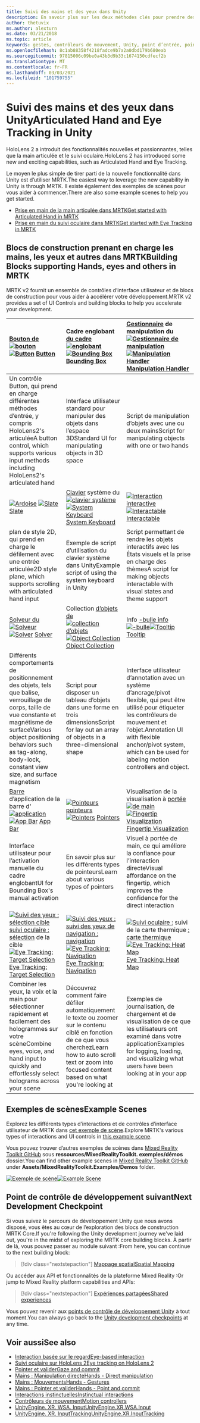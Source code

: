 ```yaml
---
title: Suivi des mains et des yeux dans Unity
description: En savoir plus sur les deux méthodes clés pour prendre des mesures sur le point d’intergression, les gestes manuels et les contrôleurs de mouvement.
author: thetuvix
ms.author: alexturn
ms.date: 03/21/2018
ms.topic: article
keywords: gestes, contrôleurs de mouvement, Unity, point d’entrée, point d’entrée, casque de réalité mixte, casque de réalité mixte, casque de réalité virtuelle, MRTK, boîte à outils de réalité mixte
ms.openlocfilehash: 8c1ab88358f4218fadce9b7a2a0dbd179b680eab
ms.sourcegitcommit: 97815006c09be0a43b3d9b33c1674150cdfecf2b
ms.translationtype: MT
ms.contentlocale: fr-FR
ms.lasthandoff: 03/03/2021
ms.locfileid: "101759755"
---
```

# <a name="articulated-hand-and-eye-tracking-in-unity"></a><span data-ttu-id="6ced3-104">Suivi des mains et des yeux dans Unity</span><span class="sxs-lookup"><span data-stu-id="6ced3-104">Articulated Hand and Eye Tracking in Unity</span></span>

<span data-ttu-id="6ced3-105">HoloLens 2 a introduit des fonctionnalités nouvelles et passionnantes, telles que la main articulée et le suivi oculaire.</span><span class="sxs-lookup"><span data-stu-id="6ced3-105">HoloLens 2 has introduced some new and exciting capabilities, such as Articulated Hand and Eye Tracking.</span></span>

<span data-ttu-id="6ced3-106">Le moyen le plus simple de tirer parti de la nouvelle fonctionnalité dans Unity est d’utiliser MRTK.</span><span class="sxs-lookup"><span data-stu-id="6ced3-106">The easiest way to leverage the new capability in Unity is through MRTK.</span></span> <span data-ttu-id="6ced3-107">Il existe également des exemples de scènes pour vous aider à commencer.</span><span class="sxs-lookup"><span data-stu-id="6ced3-107">There are also some example scenes to help you get started.</span></span>

* [<span data-ttu-id="6ced3-108">Prise en main de la main articulée dans MRTK</span><span class="sxs-lookup"><span data-stu-id="6ced3-108">Get started with Articulated Hand  in MRTK</span></span>](https://docs.microsoft.com/windows/mixed-reality/mrtk-docs/features/input/hand-tracking.md)
* [<span data-ttu-id="6ced3-109">Prise en main du suivi oculaire dans MRTK</span><span class="sxs-lookup"><span data-stu-id="6ced3-109">Get started with Eye Tracking in MRTK</span></span>](https://docs.microsoft.com/windows/mixed-reality/mrtk-docs/features/eye-tracking/eye-tracking-main.md)

## <a name="building-blocks-supporting-hands-eyes-and-others-in-mrtk"></a><span data-ttu-id="6ced3-110">Blocs de construction prenant en charge les mains, les yeux et autres dans MRTK</span><span class="sxs-lookup"><span data-stu-id="6ced3-110">Building Blocks supporting Hands, eyes and others in MRTK</span></span> 

<span data-ttu-id="6ced3-111">MRTK v2 fournit un ensemble de contrôles d’interface utilisateur et de blocs de construction pour vous aider à accélérer votre développement.</span><span class="sxs-lookup"><span data-stu-id="6ced3-111">MRTK v2 provides a set of UI Controls and building blocks to help you accelerate your development.</span></span>

|  <span data-ttu-id="6ced3-112">[Bouton de](https://docs.microsoft.com/windows/mixed-reality/mrtk-docs/features/ux-building-blocks/button.md) [ ![ bouton](images/MRTK_Button_Main.png)](https://docs.microsoft.com/windows/mixed-reality/mrtk-docs/features/ux-building-blocks/button.md)</span><span class="sxs-lookup"><span data-stu-id="6ced3-112">[![Button](images/MRTK_Button_Main.png)](https://docs.microsoft.com/windows/mixed-reality/mrtk-docs/features/ux-building-blocks/button.md) [Button](https://docs.microsoft.com/windows/mixed-reality/mrtk-docs/features/ux-building-blocks/button.md)</span></span> | <span data-ttu-id="6ced3-113">Cadre englobant [du cadre](https://docs.microsoft.com/windows/mixed-reality/mrtk-docs/features/ux-building-blocks/bounding-box.md) [ ![ englobant](images/MRTK_BoundingBox_Main.png)](https://docs.microsoft.com/windows/mixed-reality/mrtk-docs/features/ux-building-blocks/bounding-box.md)</span><span class="sxs-lookup"><span data-stu-id="6ced3-113">[![Bounding Box](images/MRTK_BoundingBox_Main.png)](https://docs.microsoft.com/windows/mixed-reality/mrtk-docs/features/ux-building-blocks/bounding-box.md) [Bounding Box](https://docs.microsoft.com/windows/mixed-reality/mrtk-docs/features/ux-building-blocks/bounding-box.md)</span></span> | <span data-ttu-id="6ced3-114">[Gestionnaire](https://docs.microsoft.com/windows/mixed-reality/mrtk-docs/features/ux-building-blocks/manipulation-handler.md) de manipulation du [ ![ Gestionnaire de manipulation](images/MRTK_Manipulation_Main.png)](https://docs.microsoft.com/windows/mixed-reality/mrtk-docs/features/ux-building-blocks/manipulation-handler.md)</span><span class="sxs-lookup"><span data-stu-id="6ced3-114">[![Manipulation Handler](images/MRTK_Manipulation_Main.png)](https://docs.microsoft.com/windows/mixed-reality/mrtk-docs/features/ux-building-blocks/manipulation-handler.md) [Manipulation Handler](https://docs.microsoft.com/windows/mixed-reality/mrtk-docs/features/ux-building-blocks/manipulation-handler.md)</span></span> |
|:--- | :--- | :--- |
| <span data-ttu-id="6ced3-115">Un contrôle Button, qui prend en charge différentes méthodes d’entrée, y compris HoloLens2's articulée</span><span class="sxs-lookup"><span data-stu-id="6ced3-115">A button control, which supports various input methods including HoloLens2's articulated hand</span></span> | <span data-ttu-id="6ced3-116">Interface utilisateur standard pour manipuler des objets dans l’espace 3D</span><span class="sxs-lookup"><span data-stu-id="6ced3-116">Standard UI for manipulating objects in 3D space</span></span> | <span data-ttu-id="6ced3-117">Script de manipulation d’objets avec une ou deux mains</span><span class="sxs-lookup"><span data-stu-id="6ced3-117">Script for manipulating objects with one or two hands</span></span> |
|  <span data-ttu-id="6ced3-118">[ ![ Ardoise](images/MRTK_Slate_Main.png)](https://docs.microsoft.com/windows/mixed-reality/mrtk-docs/features/ux-building-blocks/slate.md) [](https://docs.microsoft.com/windows/mixed-reality/mrtk-docs/features/ux-building-blocks/slate.md)</span><span class="sxs-lookup"><span data-stu-id="6ced3-118">[![Slate](images/MRTK_Slate_Main.png)](https://docs.microsoft.com/windows/mixed-reality/mrtk-docs/features/ux-building-blocks/slate.md) [Slate](https://docs.microsoft.com/windows/mixed-reality/mrtk-docs/features/ux-building-blocks/slate.md)</span></span> | <span data-ttu-id="6ced3-119">[Clavier](https://docs.microsoft.com/windows/mixed-reality/mrtk-docs/features/ux-building-blocks/system-keyboard.md) système du [ ![ clavier système](images/MRTK_SystemKeyboard_Main.png)](https://docs.microsoft.com/windows/mixed-reality/mrtk-docs/features/ux-building-blocks/system-keyboard.md)</span><span class="sxs-lookup"><span data-stu-id="6ced3-119">[![System Keyboard](images/MRTK_SystemKeyboard_Main.png)](https://docs.microsoft.com/windows/mixed-reality/mrtk-docs/features/ux-building-blocks/system-keyboard.md) [System Keyboard](https://docs.microsoft.com/windows/mixed-reality/mrtk-docs/features/ux-building-blocks/system-keyboard.md)</span></span> | <span data-ttu-id="6ced3-120">[ ![ Interaction interactive](images/InteractableExamples.png)](https://docs.microsoft.com/windows/mixed-reality/mrtk-docs/features/ux-building-blocks/interactable.md) [](https://docs.microsoft.com/windows/mixed-reality/mrtk-docs/features/ux-building-blocks/interactable.md)</span><span class="sxs-lookup"><span data-stu-id="6ced3-120">[![Interactable](images/InteractableExamples.png)](https://docs.microsoft.com/windows/mixed-reality/mrtk-docs/features/ux-building-blocks/interactable.md) [Interactable](https://docs.microsoft.com/windows/mixed-reality/mrtk-docs/features/ux-building-blocks/interactable.md)</span></span> |
| <span data-ttu-id="6ced3-121">plan de style 2D, qui prend en charge le défilement avec une entrée articulée</span><span class="sxs-lookup"><span data-stu-id="6ced3-121">2D style plane, which supports scrolling with articulated hand input</span></span> | <span data-ttu-id="6ced3-122">Exemple de script d’utilisation du clavier système dans Unity</span><span class="sxs-lookup"><span data-stu-id="6ced3-122">Example script of using the system keyboard in Unity</span></span>  | <span data-ttu-id="6ced3-123">Script permettant de rendre les objets interactifs avec les États visuels et la prise en charge des thèmes</span><span class="sxs-lookup"><span data-stu-id="6ced3-123">A script for making objects interactable with visual states and theme support</span></span> |
|  <span data-ttu-id="6ced3-124">[Solveur du](https://docs.microsoft.com/windows/mixed-reality/mrtk-docs/features/ux-building-blocks/solvers/solver.md) [ ![ Solveur](images/MRTK_Solver_Main.png)](https://docs.microsoft.com/windows/mixed-reality/mrtk-docs/features/ux-building-blocks/solvers/solver.md)</span><span class="sxs-lookup"><span data-stu-id="6ced3-124">[![Solver](images/MRTK_Solver_Main.png)](https://docs.microsoft.com/windows/mixed-reality/mrtk-docs/features/ux-building-blocks/solvers/solver.md) [Solver](https://docs.microsoft.com/windows/mixed-reality/mrtk-docs/features/ux-building-blocks/solvers/solver.md)</span></span> | <span data-ttu-id="6ced3-125">Collection [d’objets de](https://docs.microsoft.com/windows/mixed-reality/mrtk-docs/features/ux-building-blocks/object-collection.md) [ ![ collection d’objets](images/MRTK_ObjectCollection_Main.png)](https://docs.microsoft.com/windows/mixed-reality/mrtk-docs/features/ux-building-blocks/object-collection.md)</span><span class="sxs-lookup"><span data-stu-id="6ced3-125">[![Object Collection](images/MRTK_ObjectCollection_Main.png)](https://docs.microsoft.com/windows/mixed-reality/mrtk-docs/features/ux-building-blocks/object-collection.md) [Object Collection](https://docs.microsoft.com/windows/mixed-reality/mrtk-docs/features/ux-building-blocks/object-collection.md)</span></span> | <span data-ttu-id="6ced3-126">Info [-bulle info](https://docs.microsoft.com/windows/mixed-reality/mrtk-docs/features/ux-building-blocks/tooltip.md) [ ![ -bulle](images/MRTK_Tooltip_Main.png)](https://docs.microsoft.com/windows/mixed-reality/mrtk-docs/features/ux-building-blocks/tooltip.md)</span><span class="sxs-lookup"><span data-stu-id="6ced3-126">[![Tooltip](images/MRTK_Tooltip_Main.png)](https://docs.microsoft.com/windows/mixed-reality/mrtk-docs/features/ux-building-blocks/tooltip.md) [Tooltip](https://docs.microsoft.com/windows/mixed-reality/mrtk-docs/features/ux-building-blocks/tooltip.md)</span></span> |
| <span data-ttu-id="6ced3-127">Différents comportements de positionnement des objets, tels que balise, verrouillage de corps, taille de vue constante et magnétisme de surface</span><span class="sxs-lookup"><span data-stu-id="6ced3-127">Various object positioning behaviors such as tag-along, body-lock, constant view size, and surface magnetism</span></span> | <span data-ttu-id="6ced3-128">Script pour disposer un tableau d’objets dans une forme en trois dimensions</span><span class="sxs-lookup"><span data-stu-id="6ced3-128">Script for lay out an array of objects in a three-dimensional shape</span></span> | <span data-ttu-id="6ced3-129">Interface utilisateur d’annotation avec un système d’ancrage/pivot flexible, qui peut être utilisé pour étiqueter les contrôleurs de mouvement et l’objet.</span><span class="sxs-lookup"><span data-stu-id="6ced3-129">Annotation UI with flexible anchor/pivot system, which can be used for labeling motion controllers and object.</span></span> |
|  <span data-ttu-id="6ced3-130">[Barre](https://docs.microsoft.com/windows/mixed-reality/mrtk-docs/features/ux-building-blocks/app-bar.md) d’application de la barre d' [ ![ application](images/MRTK_AppBar_Main.png)](https://docs.microsoft.com/windows/mixed-reality/mrtk-docs/features/ux-building-blocks/app-bar.md)</span><span class="sxs-lookup"><span data-stu-id="6ced3-130">[![App Bar](images/MRTK_AppBar_Main.png)](https://docs.microsoft.com/windows/mixed-reality/mrtk-docs/features/ux-building-blocks/app-bar.md) [App Bar](https://docs.microsoft.com/windows/mixed-reality/mrtk-docs/features/ux-building-blocks/app-bar.md)</span></span> | <span data-ttu-id="6ced3-131">[ ![ Pointeurs pointeurs](images/MRTK_Pointer_Main.png)](https://docs.microsoft.com/windows/mixed-reality/mrtk-docs/features/input/pointers.md) [](https://docs.microsoft.com/windows/mixed-reality/mrtk-docs/features/input/pointers.md)</span><span class="sxs-lookup"><span data-stu-id="6ced3-131">[![Pointers](images/MRTK_Pointer_Main.png)](https://docs.microsoft.com/windows/mixed-reality/mrtk-docs/features/input/pointers.md) [Pointers](https://docs.microsoft.com/windows/mixed-reality/mrtk-docs/features/input/pointers.md)</span></span> | <span data-ttu-id="6ced3-132">Visualisation de la visualisation à [portée](https://docs.microsoft.com/windows/mixed-reality/mrtk-docs/features/ux-building-blocks/fingertip-visualization.md) [ ![ de main](images/MRTK_FingertipVisualization_Main.png)](https://docs.microsoft.com/windows/mixed-reality/mrtk-docs/features/ux-building-blocks/fingertip-visualization.md)</span><span class="sxs-lookup"><span data-stu-id="6ced3-132">[![Fingertip Visualization](images/MRTK_FingertipVisualization_Main.png)](https://docs.microsoft.com/windows/mixed-reality/mrtk-docs/features/ux-building-blocks/fingertip-visualization.md) [Fingertip Visualization](https://docs.microsoft.com/windows/mixed-reality/mrtk-docs/features/ux-building-blocks/fingertip-visualization.md)</span></span> |
| <span data-ttu-id="6ced3-133">Interface utilisateur pour l’activation manuelle du cadre englobant</span><span class="sxs-lookup"><span data-stu-id="6ced3-133">UI for Bounding Box's manual activation</span></span> | <span data-ttu-id="6ced3-134">En savoir plus sur les différents types de pointeurs</span><span class="sxs-lookup"><span data-stu-id="6ced3-134">Learn about various types of pointers</span></span> | <span data-ttu-id="6ced3-135">Visuel à portée de main, ce qui améliore la confiance pour l’interaction directe</span><span class="sxs-lookup"><span data-stu-id="6ced3-135">Visual affordance on the fingertip, which improves the confidence for the direct interaction</span></span> |
|  <span data-ttu-id="6ced3-136">[ ![ Suivi des yeux : sélection cible](images/mrtk_et_targetselect.png)](https://docs.microsoft.com/windows/mixed-reality/mrtk-docs/features/eye-tracking/eye-tracking-target-selection.md) [suivi oculaire : sélection](https://docs.microsoft.com/windows/mixed-reality/mrtk-docs/features/eye-tracking/eye-tracking-target-selection.md) de la cible</span><span class="sxs-lookup"><span data-stu-id="6ced3-136">[![Eye Tracking: Target Selection](images/mrtk_et_targetselect.png)](https://docs.microsoft.com/windows/mixed-reality/mrtk-docs/features/eye-tracking/eye-tracking-target-selection.md) [Eye Tracking: Target Selection](https://docs.microsoft.com/windows/mixed-reality/mrtk-docs/features/eye-tracking/eye-tracking-target-selection.md)</span></span> | <span data-ttu-id="6ced3-137">[ ![ Suivi des yeux :](images/mrtk_et_navigation.png)](https://docs.microsoft.com/windows/mixed-reality/mrtk-docs/features/eye-tracking/eye-tracking-navigation.md) [suivi des yeux de navigation : navigation](https://docs.microsoft.com/windows/mixed-reality/mrtk-docs/features/eye-tracking/eye-tracking-navigation.md)</span><span class="sxs-lookup"><span data-stu-id="6ced3-137">[![Eye Tracking: Navigation](images/mrtk_et_navigation.png)](https://docs.microsoft.com/windows/mixed-reality/mrtk-docs/features/eye-tracking/eye-tracking-navigation.md) [Eye Tracking: Navigation](https://docs.microsoft.com/windows/mixed-reality/mrtk-docs/features/eye-tracking/eye-tracking-navigation.md)</span></span> | <span data-ttu-id="6ced3-138">[ ![ Suivi oculaire :](images/mrtk_et_heatmaps.png)](https://microsoft.github.io/MixedRealityToolkit-Unity/Documentation/EyeTracking/EyeTracking_Visualization.html) suivi de la carte thermique [: carte thermique](https://microsoft.github.io/MixedRealityToolkit-Unity/Documentation/EyeTracking/EyeTracking_Visualization.html)</span><span class="sxs-lookup"><span data-stu-id="6ced3-138">[![Eye Tracking: Heat Map](images/mrtk_et_heatmaps.png)](https://microsoft.github.io/MixedRealityToolkit-Unity/Documentation/EyeTracking/EyeTracking_Visualization.html) [Eye Tracking: Heat Map](https://microsoft.github.io/MixedRealityToolkit-Unity/Documentation/EyeTracking/EyeTracking_Visualization.html)</span></span> |
| <span data-ttu-id="6ced3-139">Combiner les yeux, la voix et la main pour sélectionner rapidement et facilement des hologrammes sur votre scène</span><span class="sxs-lookup"><span data-stu-id="6ced3-139">Combine eyes, voice, and hand input to quickly and effortlessly select holograms across your scene</span></span> | <span data-ttu-id="6ced3-140">Découvrez comment faire défiler automatiquement le texte ou zoomer sur le contenu ciblé en fonction de ce que vous cherchez</span><span class="sxs-lookup"><span data-stu-id="6ced3-140">Learn how to auto scroll text or zoom into focused content based on what you're looking at</span></span>| <span data-ttu-id="6ced3-141">Exemples de journalisation, de chargement et de visualisation de ce que les utilisateurs ont examiné dans votre application</span><span class="sxs-lookup"><span data-stu-id="6ced3-141">Examples for logging, loading, and visualizing what users have been looking at in your app</span></span> |

## <a name="example-scenes"></a><span data-ttu-id="6ced3-142">Exemples de scènes</span><span class="sxs-lookup"><span data-stu-id="6ced3-142">Example Scenes</span></span>

<span data-ttu-id="6ced3-143">Explorez les différents types d’interactions et de contrôles d’interface utilisateur de MRTK dans [cet exemple de scène](https://microsoft.github.io/MixedRealityToolkit-Unity/Documentation/README_HandInteractionExamples.html).</span><span class="sxs-lookup"><span data-stu-id="6ced3-143">Explore MRTK's various types of interactions and UI controls in [this example scene](https://microsoft.github.io/MixedRealityToolkit-Unity/Documentation/README_HandInteractionExamples.html).</span></span>

<span data-ttu-id="6ced3-144">Vous pouvez trouver d’autres exemples de scènes dans [Mixed Reality Toolkit GitHub](https://github.com/Microsoft/MixedRealityToolkit-Unity) sous **ressources/MixedRealityToolkit. exemples/démos** dossier.</span><span class="sxs-lookup"><span data-stu-id="6ced3-144">You can find  other example scenes in [Mixed Reality Toolkit GitHub](https://github.com/Microsoft/MixedRealityToolkit-Unity) under **Assets/MixedRealityToolkit.Examples/Demos** folder.</span></span>

<span data-ttu-id="6ced3-145">[![Exemple de scène](images/MRTK_Examples.png)](https://docs.microsoft.com/windows/mixed-reality/mrtk-docs/features/example-scenes/hand-interaction-examples.md)</span><span class="sxs-lookup"><span data-stu-id="6ced3-145">[![Example Scene](images/MRTK_Examples.png)](https://docs.microsoft.com/windows/mixed-reality/mrtk-docs/features/example-scenes/hand-interaction-examples.md)</span></span>

## <a name="next-development-checkpoint"></a><span data-ttu-id="6ced3-146">Point de contrôle de développement suivant</span><span class="sxs-lookup"><span data-stu-id="6ced3-146">Next Development Checkpoint</span></span>

<span data-ttu-id="6ced3-147">Si vous suivez le parcours de développement Unity que nous avons disposé, vous êtes au cœur de l’exploration des blocs de construction MRTK Core.</span><span class="sxs-lookup"><span data-stu-id="6ced3-147">If you're following the Unity development journey we've laid out, you're in the midst of exploring the MRTK core building blocks.</span></span> <span data-ttu-id="6ced3-148">À partir de là, vous pouvez passer au module suivant :</span><span class="sxs-lookup"><span data-stu-id="6ced3-148">From here, you can continue to the next building block:</span></span>

> [!div class="nextstepaction"]
> [<span data-ttu-id="6ced3-149">Mappage spatial</span><span class="sxs-lookup"><span data-stu-id="6ced3-149">Spatial Mapping</span></span>](spatial-mapping-in-unity.md)

<span data-ttu-id="6ced3-150">Ou accéder aux API et fonctionnalités de la plateforme Mixed Reality :</span><span class="sxs-lookup"><span data-stu-id="6ced3-150">Or jump to Mixed Reality platform capabilities and APIs:</span></span>

> [!div class="nextstepaction"]
> [<span data-ttu-id="6ced3-151">Expériences partagées</span><span class="sxs-lookup"><span data-stu-id="6ced3-151">Shared experiences</span></span>](shared-experiences-in-unity.md)

<span data-ttu-id="6ced3-152">Vous pouvez revenir aux [points de contrôle de développement Unity](unity-development-overview.md#2-core-building-blocks) à tout moment.</span><span class="sxs-lookup"><span data-stu-id="6ced3-152">You can always go back to the [Unity development checkpoints](unity-development-overview.md#2-core-building-blocks) at any time.</span></span>

## <a name="see-also"></a><span data-ttu-id="6ced3-153">Voir aussi</span><span class="sxs-lookup"><span data-stu-id="6ced3-153">See also</span></span>

* [<span data-ttu-id="6ced3-154">Interaction basée sur le regard</span><span class="sxs-lookup"><span data-stu-id="6ced3-154">Eye-based interaction</span></span>](../../design/eye-gaze-interaction.md)
* [<span data-ttu-id="6ced3-155">Suivi oculaire sur HoloLens 2</span><span class="sxs-lookup"><span data-stu-id="6ced3-155">Eye tracking on HoloLens 2</span></span>](../../design/eye-tracking.md)
* [<span data-ttu-id="6ced3-156">Pointer et valider</span><span class="sxs-lookup"><span data-stu-id="6ced3-156">Gaze and commit</span></span>](../../design/gaze-and-commit.md)
* [<span data-ttu-id="6ced3-157">Mains : Manipulation directe</span><span class="sxs-lookup"><span data-stu-id="6ced3-157">Hands - Direct manipulation</span></span>](../../design/direct-manipulation.md)
* [<span data-ttu-id="6ced3-158">Mains : Mouvements</span><span class="sxs-lookup"><span data-stu-id="6ced3-158">Hands - Gestures</span></span>](../../design/gaze-and-commit.md#composite-gestures)
* [<span data-ttu-id="6ced3-159">Mains : Pointer et valider</span><span class="sxs-lookup"><span data-stu-id="6ced3-159">Hands - Point and commit</span></span>](../../design/point-and-commit.md)
* [<span data-ttu-id="6ced3-160">Interactions instinctuelles</span><span class="sxs-lookup"><span data-stu-id="6ced3-160">Instinctual interactions</span></span>](../../design/interaction-fundamentals.md)
* [<span data-ttu-id="6ced3-161">Contrôleurs de mouvement</span><span class="sxs-lookup"><span data-stu-id="6ced3-161">Motion controllers</span></span>](../../design/motion-controllers.md)
* [<span data-ttu-id="6ced3-162">UnityEngine. XR. WSA. Input</span><span class="sxs-lookup"><span data-stu-id="6ced3-162">UnityEngine.XR.WSA.Input</span></span>](https://docs.unity3d.com/ScriptReference/XR.WSA.Input.InteractionManager.html)
* [<span data-ttu-id="6ced3-163">UnityEngine. XR. InputTracking</span><span class="sxs-lookup"><span data-stu-id="6ced3-163">UnityEngine.XR.InputTracking</span></span>](https://docs.unity3d.com/ScriptReference/XR.InputTracking.html)
